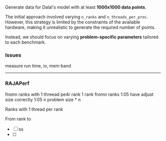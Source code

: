 Generate data for Dalal's model with at least **1000x1000 data points**.

The initial approach involved varying `n_ranks` and `n_threads_per_proc`. However, this strategy is limited by the constraints of the available hardware, making it unrealistic to generate the required number of points.

Instead, we should focus on varying **problem-specific parameters** tailored to each benchmark.


### Issues
measure run time, io, mem band



***


### RAJAPerf

fromn ranks with 1 threead pe4r rank 1 rank fromn ranks
1:05
have adjust size correctly
1:05
n problem size * n

Ranks with 1 thread per rank 

From rank to 


- [ ] ss
- [ ] 